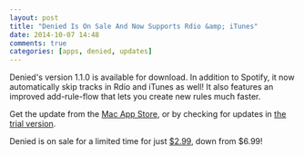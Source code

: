 ```yaml
---
layout: post
title: "Denied Is On Sale And Now Supports Rdio &amp; iTunes"
date: 2014-10-07 14:48
comments: true
categories: [apps, denied, updates]
---
```


Denied's version 1.1.0 is available for download. In addition to Spotify, it now automatically skip tracks in Rdio and iTunes as well! It also features an improved add-rule-flow that lets you create new rules much faster.

Get the update from the [Mac App Store](http://www.getdenied.com/appstore), or by checking for updates in [the trial version](http://www.getdenied.com).

Denied is on sale for a limited time for just [$2.99](http://www.getdenied.com/appstore), down from $6.99!
